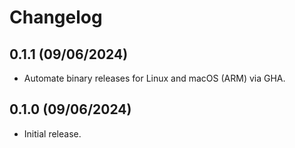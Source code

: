 # Changelog

## 0.1.1 (09/06/2024)

- Automate binary releases for Linux and macOS (ARM) via GHA.

## 0.1.0 (09/06/2024)

- Initial release.

